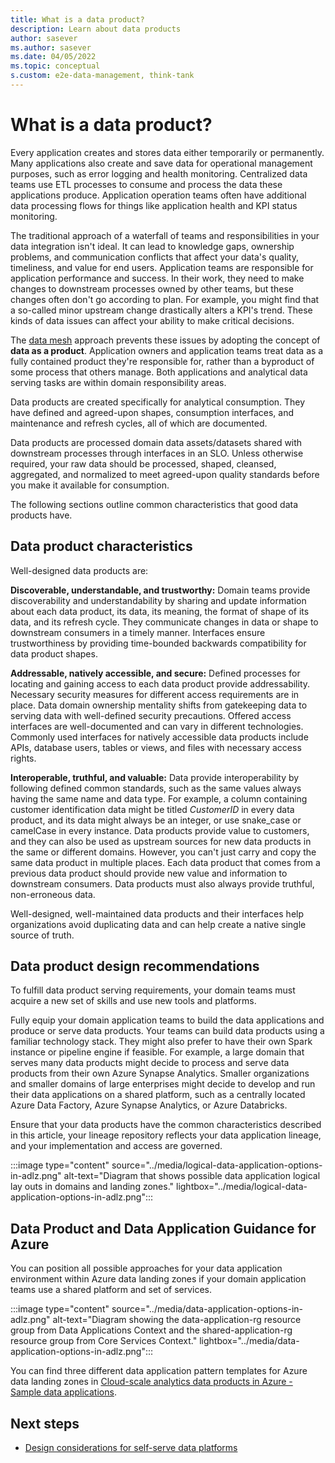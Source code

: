 ```yaml
---
title: What is a data product?
description: Learn about data products
author: sasever
ms.author: sasever
ms.date: 04/05/2022
ms.topic: conceptual
s.custom: e2e-data-management, think-tank
---
```


# What is a data product?
Every application creates and stores data either temporarily or permanently. Many applications also create and save data for operational management purposes, such as error logging and health monitoring. Centralized data teams use ETL processes to consume and process the data these applications produce. Application operation teams often have additional data processing flows for things like application health and KPI status monitoring.

The traditional approach of a waterfall of teams and responsibilities in your data integration isn't ideal. It can lead to knowledge gaps, ownership problems, and communication conflicts that affect your data's quality, timeliness, and value for end users. Application teams are responsible for application performance and success. In their work, they need to make changes to downstream processes owned by other teams, but these changes often don't go according to plan. For example, you might find that a so-called minor upstream change drastically alters a KPI's trend. These kinds of data issues can affect your ability to make critical decisions.

The [data mesh](./what-is-data-mesh.md) approach prevents these issues by adopting the concept of **data as a product**. Application owners and application teams treat data as a fully contained product they're responsible for, rather than a byproduct of some process that others manage. Both applications and analytical data serving tasks are within domain responsibility areas.

Data products are created specifically for analytical consumption. They have defined and agreed-upon shapes, consumption interfaces, and maintenance and refresh cycles, all of which are documented.

Data products are processed domain data assets/datasets shared with downstream processes through interfaces in an SLO. Unless otherwise required, your raw data should be processed, shaped, cleansed, aggregated, and normalized to meet agreed-upon quality standards before you make it available for consumption.

The following sections outline common characteristics that good data products have.

## Data product characteristics

Well-designed data products are:

**Discoverable, understandable, and trustworthy:** Domain teams provide discoverability and understandability by sharing and update information about each data product, its data, its meaning, the format of shape of its data, and its refresh cycle. They communicate changes in data or shape to downstream consumers in a timely manner. Interfaces ensure trustworthiness by providing time-bounded backwards compatibility for data product shapes.

**Addressable, natively accessible, and secure:** Defined processes for locating and gaining access to each data product provide addressability. Necessary security measures for different access requirements are in place. Data domain ownership mentality shifts from gatekeeping data to serving data with well-defined security precautions. Offered access interfaces are well-documented and can vary in different technologies. Commonly used interfaces for natively accessible data products include APIs, database users, tables or views, and files with necessary access rights.

**Interoperable, truthful, and valuable:** Data provide interoperability by following defined common standards, such as the same values always having the same name and data type. For example, a column containing customer identification data might be titled *CustomerID* in every data product, and its data might always be an integer, or use snake_case or camelCase in every instance. Data products provide value to customers, and they can also be used as upstream sources for new data products in the same or different domains. However, you can't just carry and copy the same data product in multiple places. Each data product that comes from a previous data product should provide new value and information to downstream consumers. Data products must also always provide truthful, non-erroneous data.

Well-designed, well-maintained data products and their interfaces help organizations avoid duplicating data and can help create a native single source of truth.

## Data product design recommendations

To fulfill data product serving requirements, your domain teams must acquire a new set of skills and use new tools and platforms.

Fully equip your domain application teams to build the data applications and produce or serve data products. Your teams can build data products using a familiar technology stack. They might also prefer to have their own Spark instance or pipeline engine if feasible. For example, a large domain that serves many data products might decide to process and serve data products from their own Azure Synapse Analytics. Smaller organizations and smaller domains of large enterprises might decide to develop and run their data applications on a shared platform, such as a centrally located Azure Data Factory, Azure Synapse Analytics, or Azure Databricks.

Ensure that your data products have the common characteristics described in this article, your lineage repository reflects your data application lineage, and your implementation and access are governed.

:::image type="content" source="../media/logical-data-application-options-in-adlz.png" alt-text="Diagram that shows possible data application logical lay outs in domains and landing zones." lightbox="../media/logical-data-application-options-in-adlz.png":::

## Data Product and Data Application Guidance for Azure
<!---Direct Guidance for MS Products -->
You can position all possible approaches for your data application environment within Azure data landing zones if your domain application teams use a shared platform and set of services.

:::image type="content" source="../media/data-application-options-in-adlz.png" alt-text="Diagram showing the data-application-rg resource group from Data Applications Context and the shared-application-rg resource group from Core Services Context." lightbox="../media/data-application-options-in-adlz.png":::

You can find three different data application pattern templates for Azure data landing zones in [Cloud-scale analytics data products in Azure - Sample data applications](../../data-management/architectures/data-landing-zone-data-products.md#sample-data-applications).

## Next steps

- [Design considerations for self-serve data platforms](self-serve-data-platforms.md)
